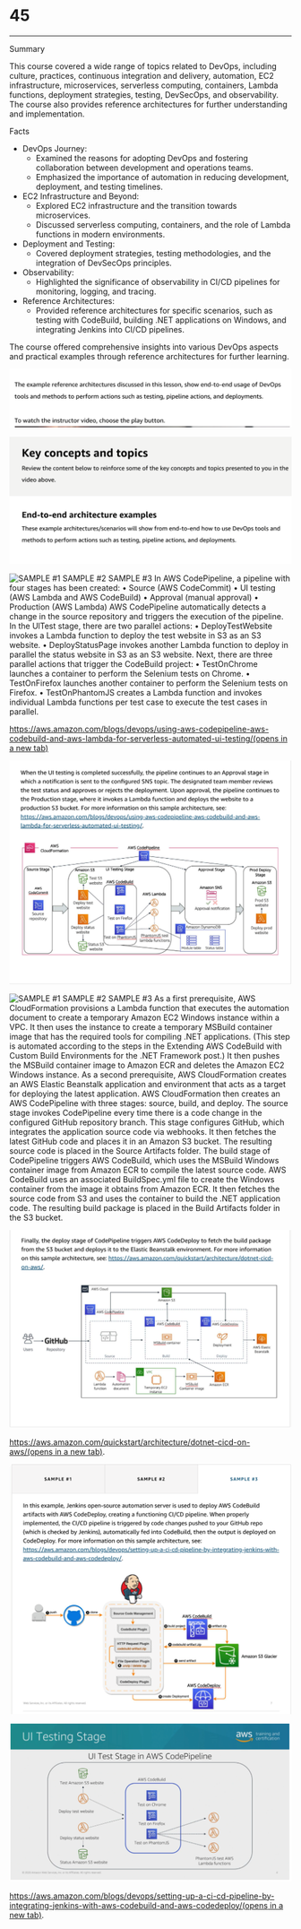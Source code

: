 # 45



---

Summary

This course covered a wide range of topics related to DevOps, including culture, practices, continuous integration and delivery, automation, EC2 infrastructure, microservices, serverless computing, containers, Lambda functions, deployment strategies, testing, DevSecOps, and observability. The course also provides reference architectures for further understanding and implementation.

Facts

- DevOps Journey:
  - Examined the reasons for adopting DevOps and fostering collaboration between development and operations teams.
  - Emphasized the importance of automation in reducing development, deployment, and testing timelines.
- EC2 Infrastructure and Beyond:
  - Explored EC2 infrastructure and the transition towards microservices.
  - Discussed serverless computing, containers, and the role of Lambda functions in modern environments.
- Deployment and Testing:
  - Covered deployment strategies, testing methodologies, and the integration of DevSecOps principles.
- Observability:
  - Highlighted the significance of observability in CI/CD pipelines for monitoring, logging, and tracing.
- Reference Architectures:
  - Provided reference architectures for specific scenarios, such as testing with CodeBuild, building .NET applications on Windows, and integrating Jenkins into CI/CD pipelines.

The course offered comprehensive insights into various DevOps aspects and practical examples through reference architectures for further learning.



![The example reference architectures discussed in this lesson, show end-to-end usage of DevOps tools and methods to perform actions such as testing, pipeline actions, and deployments. To watch the instructor video, choose the play button. ](../../../media/AWS-DevOps-Module-13-45-image1.png)



![Key concepts and topics Review the content below to reinforce some of the key concepts and topics presented to you in the video above. End-to-end architecture examples These example architectures/scenarios will show from end-to-end how to use DevOps tools and methods to perform actions such as testing, pipeline actions, and deployments. ](../../../media/AWS-DevOps-Module-13-45-image2.png)



![SAMPLE #1 SAMPLE #2 SAMPLE #3 In AWS CodePipeline, a pipeline with four stages has been created: • Source (AWS CodeCommit) • UI testing (AWS Lambda and AWS CodeBuild) • Approval (manual approval) • Production (AWS Lambda) AWS CodePipeline automatically detects a change in the source repository and triggers the execution of the pipeline. In the UlTest stage, there are two parallel actions: • DeployTestWebsite invokes a Lambda function to deploy the test website in S3 as an S3 website. • DeployStatusPage invokes another Lambda function to deploy in parallel the status website in S3 as an S3 website. Next, there are three parallel actions that trigger the CodeBuild project: • TestOnChrome launches a container to perform the Selenium tests on Chrome. • TestOnFirefox launches another container to perform the Selenium tests on Firefox. • TestOnPhantomJS creates a Lambda function and invokes individual Lambda functions per test case to execute the test cases in parallel. ](../../../media/AWS-DevOps-Module-13-45-image3.png)

[https://aws.amazon.com/blogs/devops/using-aws-codepipeline-aws-codebuild-and-aws-lambda-for-serverless-automated-ui-testing/(opens in a new tab)](https://aws.amazon.com/blogs/devops/using-aws-codepipeline-aws-codebuild-and-aws-lambda-for-serverless-automated-ui-testing/)

![](../../../media/AWS-DevOps-Module-13-45-image4.png)



![SAMPLE #1 SAMPLE #2 SAMPLE #3 As a first prerequisite, AWS CloudFormation provisions a Lambda function that executes the automation document to create a temporary Amazon EC2 Windows instance within a VPC. It then uses the instance to create a temporary MSBuild container image that has the required tools for compiling .NET applications. (This step is automated according to the steps in the Extending AWS CodeBuild with Custom Build Environments for the .NET Framework post.) It then pushes the MSBuild container image to Amazon ECR and deletes the Amazon EC2 Windows instance. As a second prerequisite, AWS CloudFormation creates an AWS Elastic Beanstalk application and environment that acts as a target for deploying the latest application. AWS CloudFormation then creates an AWS CodePipeline with three stages: source, build, and deploy. The source stage invokes CodePipeline every time there is a code change in the configured GitHub repository branch. This stage configures GitHub, which integrates the application source code via webhooks. It then fetches the latest GitHub code and places it in an Amazon S3 bucket. The resulting source code is placed in the Source Artifacts folder. The build stage of CodePipeline triggers AWS CodeBuild, which uses the MSBuild Windows container image from Amazon ECR to compile the latest source code. AWS CodeBuild uses an associated BuildSpec.yml file to create the Windows container from the image it obtains from Amazon ECR. It then fetches the source code from S3 and uses the container to build the .NET application code. The resulting build package is placed in the Build Artifacts folder in the S3 bucket. ](../../../media/AWS-DevOps-Module-13-45-image5.png)



![](../../../media/AWS-DevOps-Module-13-45-image6.png)

[https://aws.amazon.com/quickstart/architecture/dotnet-cicd-on-aws/(opens in a new tab)](https://aws.amazon.com/quickstart/architecture/dotnet-cicd-on-aws/).

![](../../../media/AWS-DevOps-Module-13-45-image7.png)



![UI Testing Stage UI Test Stage in AWS CodePipeline training and -y certification Test Amazon S3 website Deploy test website Deploy status website Status Amazon S3 website @ 2020 Amazon Web Services, Inc. Or its Affiliates, All rights reserved. AWS CodeBuild Test on Chrome Test on Firefox Test on PhantomJS PhantomJS test AWS Lambda functions 4 ](../../../media/AWS-DevOps-Module-13-45-image8.png)



[https://aws.amazon.com/blogs/devops/setting-up-a-ci-cd-pipeline-by-integrating-jenkins-with-aws-codebuild-and-aws-codedeploy/(opens in a new tab)](https://aws.amazon.com/blogs/devops/setting-up-a-ci-cd-pipeline-by-integrating-jenkins-with-aws-codebuild-and-aws-codedeploy/).








